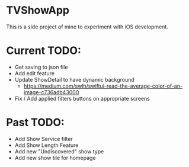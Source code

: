# TVShowApp

This is a side project of mine to experiment with iOS development.

# Current TODO:
- Get saving to json file
- Add edit feature
- Update ShowDetail to have dynamic background
  - https://medium.com/swlh/swiftui-read-the-average-color-of-an-image-c736adb43000
- Fix / Add applied filters buttons on appropriate screens

# Past TODO:
- Add Show Service filter
- Add Show Length Feature
- Add new "Undiscovered" show type
- Add new show tile for homepage

